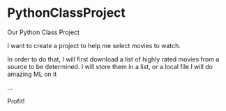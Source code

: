 # PythonClassProject
Our Python Class Project

I want to create a project to help me select movies to watch.

In order to do that, I will first download a list of highly rated movies from a source to be determined.
I will store them in a list, or a local file
I will do amazing ML on it

...

Profit!
